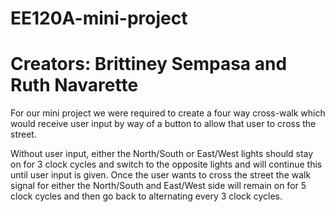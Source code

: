 # EE120A-mini-project
# Creators: Brittiney Sempasa and Ruth Navarette
For our mini project we were required to create a four way cross-walk
which would receive user input by way of a button to allow that user 
to cross the street. 

Without user input, either the North/South or East/West lights should stay on
for 3 clock cycles and switch to the opposite lights and will continue
this until user input is given. Once the user wants to cross the street 
the walk signal for either the North/South and East/West side will remain 
on for 5 clock cycles and then go back to alternating every 3 clock cycles.
